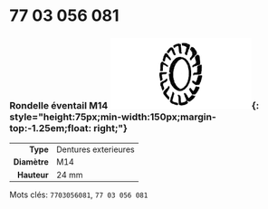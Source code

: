 # 77 03 056 081

### Rondelle éventail M14 ![](../assets/images/parts/fan_washer.png){: style="height:75px;min-width:150px;margin-top:-1.25em;float: right;"}

|   |   |
|---:|---|
**Type** | Dentures exterieures
**Diamètre** | M14
**Hauteur** |24 mm

Mots clés: `7703056081`, `77 03 056 081`
